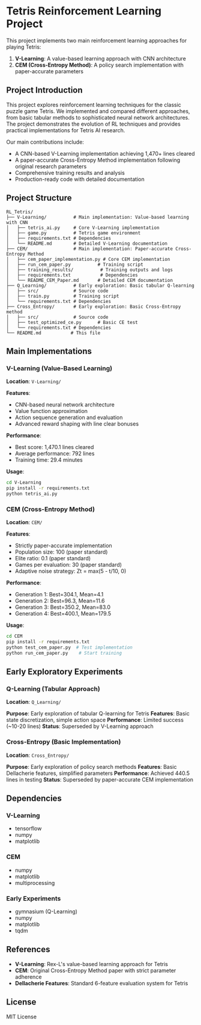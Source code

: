 # Tetris Reinforcement Learning Project

This project implements two main reinforcement learning approaches for playing Tetris:

1. **V-Learning**: A value-based learning approach with CNN architecture
2. **CEM (Cross-Entropy Method)**: A policy search implementation with paper-accurate parameters

## Project Introduction

This project explores reinforcement learning techniques for the classic puzzle game Tetris. We implemented and compared different approaches, from basic tabular methods to sophisticated neural network architectures. The project demonstrates the evolution of RL techniques and provides practical implementations for Tetris AI research.

Our main contributions include:
- A CNN-based V-Learning implementation achieving 1,470+ lines cleared
- A paper-accurate Cross-Entropy Method implementation following original research parameters
- Comprehensive training results and analysis
- Production-ready code with detailed documentation

## Project Structure

```
RL_Tetris/
├── V-Learning/          # Main implementation: Value-based learning with CNN
│   ├── tetris_ai.py     # Core V-Learning implementation
│   ├── game.py          # Tetris game environment
│   ├── requirements.txt # Dependencies
│   └── README.md        # Detailed V-Learning documentation
├── CEM/                 # Main implementation: Paper-accurate Cross-Entropy Method
│   ├── cem_paper_implementation.py # Core CEM implementation
│   ├── run_cem_paper.py          # Training script
│   ├── training_results/          # Training outputs and logs
│   ├── requirements.txt           # Dependencies
│   └── README_CEM_Paper.md       # Detailed CEM documentation
├── Q_Learning/          # Early exploration: Basic tabular Q-learning
│   ├── src/             # Source code
│   ├── train.py         # Training script
│   └── requirements.txt # Dependencies
├── Cross_Entropy/       # Early exploration: Basic Cross-Entropy method
│   ├── src/             # Source code
│   ├── test_optimized_ce.py      # Basic CE test
│   └── requirements.txt # Dependencies
└── README.md           # This file
```

## Main Implementations

### V-Learning (Value-Based Learning)
**Location**: `V-Learning/`

**Features**:
- CNN-based neural network architecture
- Value function approximation
- Action sequence generation and evaluation
- Advanced reward shaping with line clear bonuses

**Performance**:
- Best score: 1,470.1 lines cleared
- Average performance: 792 lines
- Training time: 29.4 minutes

**Usage**:
```bash
cd V-Learning
pip install -r requirements.txt
python tetris_ai.py
```

### CEM (Cross-Entropy Method)
**Location**: `CEM/`

**Features**:
- Strictly paper-accurate implementation
- Population size: 100 (paper standard)
- Elite ratio: 0.1 (paper standard)
- Games per evaluation: 30 (paper standard)
- Adaptive noise strategy: Zt = max(5 - t/10, 0)

**Performance**:
- Generation 1: Best=304.1, Mean=4.1
- Generation 2: Best=96.3, Mean=11.6
- Generation 3: Best=350.2, Mean=83.0
- Generation 4: Best=400.1, Mean=179.5

**Usage**:
```bash
cd CEM
pip install -r requirements.txt
python test_cem_paper.py  # Test implementation
python run_cem_paper.py    # Start training
```

## Early Exploratory Experiments

### Q-Learning (Tabular Approach)
**Location**: `Q_Learning/`

**Purpose**: Early exploration of tabular Q-learning for Tetris
**Features**: Basic state discretization, simple action space
**Performance**: Limited success (~10-20 lines)
**Status**: Superseded by V-Learning approach

### Cross-Entropy (Basic Implementation)
**Location**: `Cross_Entropy/`

**Purpose**: Early exploration of policy search methods
**Features**: Basic Dellacherie features, simplified parameters
**Performance**: Achieved 440.5 lines in testing
**Status**: Superseded by paper-accurate CEM implementation

## Dependencies

### V-Learning
- tensorflow
- numpy
- matplotlib

### CEM
- numpy
- matplotlib
- multiprocessing

### Early Experiments
- gymnasium (Q-Learning)
- numpy
- matplotlib
- tqdm

## References

- **V-Learning**: Rex-L's value-based learning approach for Tetris
- **CEM**: Original Cross-Entropy Method paper with strict parameter adherence
- **Dellacherie Features**: Standard 6-feature evaluation system for Tetris

## License

MIT License 
